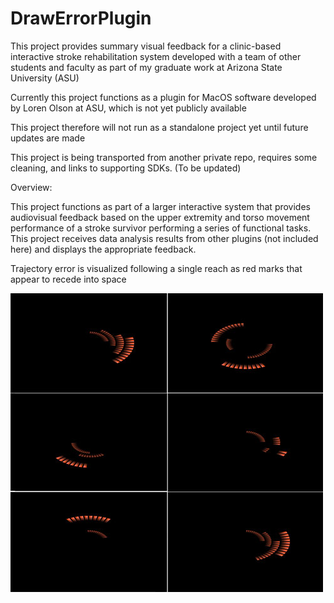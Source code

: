 # DrawErrorPlugin

This project provides summary visual feedback for a clinic-based interactive stroke rehabilitation system developed with a team of other students and faculty as part of my graduate work at Arizona State University (ASU)

Currently this project functions as a plugin for MacOS software developed by Loren Olson at ASU, which is not yet publicly available

This project therefore will not run as a standalone project yet until future updates are made

This project is being transported from another private repo, requires some cleaning, and links to supporting SDKs. (To be updated)

Overview:

This project functions as part of a larger interactive system that provides audiovisual feedback based on the upper extremity and torso movement performance of a stroke survivor performing a series of functional tasks. This project receives data analysis results from other plugins (not included here) and displays the appropriate feedback.

Trajectory error is visualized following a single reach as red marks that appear to recede into space

![alt text](trajExamples.jpg "untitled portrait")